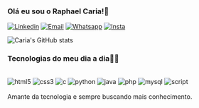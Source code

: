 
### Olá eu sou o Raphael Caria!👋
[![Linkedin](https://img.shields.io/badge/LinkedIn-0077B5?style=for-the-badge&logo=linkedin&logoColor=white)](https://www.linkedin.com/in/raphael-caria-81a730223/)
[![Email](https://img.shields.io/badge/Gmail-D14836?style=for-the-badge&logo=gmail&logoColor=white)](mailto:rstcaria19@gmail.com)
[![Whatsapp](https://img.shields.io/badge/WhatsApp-25D366?style=for-the-badge&logo=whatsapp&logoColor=white)](https://wa.me/5511994916897)
[![Insta](https://img.shields.io/badge/Instagram-E4405F?style=for-the-badge&logo=instagram&logoColor=white)](https://instagram.com/raphacaria?utm_source=qr&igshid=NGExMmI2YTkyZg%3D%3D)

![Caria's GitHub stats](https://github-readme-stats.vercel.app/api?username=RaphaelCaria&show_icons=true&theme=radical)
### Tecnologias do meu dia a dia👨‍💻

<div style="display: inline_block"></br>
    <img aling= "center" alt="html5" src="https://img.shields.io/badge/HTML5-E34F26?style=for-the-badge&logo=html5&logoColor=white"/>
    <img aling= "center" alt="css3" src="https://img.shields.io/badge/CSS3-1572B6?style=for-the-badge&logo=css3&logoColor=white"/>
    <img aling= "center" alt="c" src="https://img.shields.io/badge/C%23-239120?style=for-the-badge&logo=c-sharp&logoColor=white"/>
    <img aling= "center" alt="python" src="https://img.shields.io/badge/Python-3776AB?style=for-the-badge&logo=python&logoColor=white"/>
    <img aling= "center" alt="java" src="https://img.shields.io/badge/Java-ED8B00?style=for-the-badge&logo=openjdk&logoColor=white"/>
    <img aling= "center" alt="php" src="https://img.shields.io/badge/PHP-777BB4?style=for-the-badge&logo=php&logoColor=white"/>
    <img aling= "center" alt="mysql" src="https://img.shields.io/badge/MySQL-00000F?style=for-the-badge&logo=mysql&logoColor=white"/>
    <img aling= "center" alt="script" src="https://img.shields.io/badge/JavaScript-F7DF1E?style=for-the-badge&logo=javascript&logoColor=black"/>
</div></br>
Amante da tecnologia e sempre buscando mais conhecimento.
